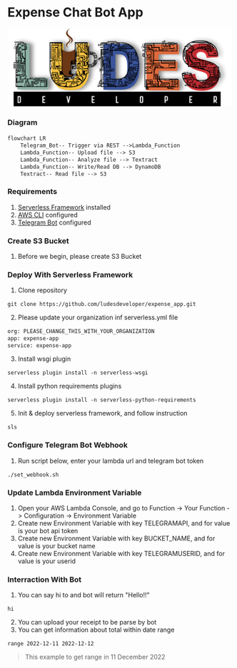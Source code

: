 # Expense Chat Bot App
<p align="center">
<img src="pic/ludes.png" width="500">
</p>

### **Diagram**
```mermaid
flowchart LR
    Telegram_Bot-- Trigger via REST -->Lambda_Function
    Lambda_Function-- Upload file --> S3
    Lambda_Function-- Analyze file --> Textract
    Lambda_Function-- Write/Read DB --> DynamoDB
    Textract-- Read file --> S3
```
### **Requirements**
1. [Serverless Framework](https://www.serverless.com/framework/docs/getting-started) installed
2. [AWS CLI](https://docs.aws.amazon.com/cli/latest/userguide/cli-configure-quickstart.html) configured
3. [Telegram Bot](https://core.telegram.org/bots/tutorial) configured
### **Create S3 Bucket**
1. Before we begin, please create S3 Bucket
### **Deploy With Serverless Framework**
1. Clone repository
```
git clone https://github.com/ludesdeveloper/expense_app.git
```
2. Please update your organization inf serverless.yml file
```
org: PLEASE_CHANGE_THIS_WITH_YOUR_ORGANIZATION
app: expense-app
service: expense-app
```
3. Install wsgi plugin 
```
serverless plugin install -n serverless-wsgi
```
4. Install python requirements plugins
```
serverless plugin install -n serverless-python-requirements
```
5. Init & deploy serverless framework, and follow instruction
```
sls
```
### **Configure Telegram Bot Webhook**
1. Run script below, enter your lambda url and telegram bot token 
```
./set_webhook.sh
```
### **Update Lambda Environment Variable**
1. Open your AWS Lambda Console, and go to Function -> Your Function -> Configuration -> Environment Variable
2. Create new Environment Variable with key TELEGRAMAPI, and for value is your bot api token
3. Create new Environment Variable with key BUCKET_NAME, and for value is your bucket name
4. Create new Environment Variable with key TELEGRAMUSERID, and for value is your userid
### **Interraction With Bot**
1. You can say hi to and bot will return "Hello!!"
```
hi
```
2. You can upload your receipt to be parse by bot 
3. You can get information about total within date range
```
range 2022-12-11 2022-12-12
```
> This example to get range in 11 December 2022
